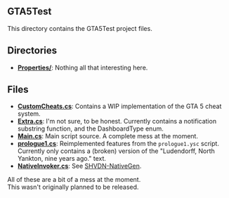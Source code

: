 ## GTA5Test

This directory contains the GTA5Test project files.

## Directories
* [**Properties/**](./Properties): Nothing all that interesting here.

## Files
* [**CustomCheats.cs**](./CustomCheats.cs): Contains a WIP implementation of the GTA 5 cheat system.
* [**Extra.cs**](./Extra.cs): I'm not sure, to be honest. Currently contains a notification substring function, and the DashboardType enum.
* [**Main.cs**](./Main.cs): Main script source. A complete mess at the moment.
* [**prologue1.cs**](./prologue1.cs): Reimplemented features from the `prologue1.ysc` script. Currently  only contains a (broken) version of the "Ludendorff, North Yankton, nine years ago." text. 
* [**NativeInvoker.cs**](./NativeInvoker.cs): See [SHVDN-NativeGen](https://github.com/Sardelka9515/SHVDN-NativeGen).

All of these are a bit of a mess at the moment. <br/>
This wasn't originally planned to be released.